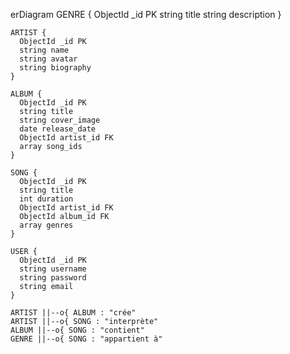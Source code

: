 erDiagram
    GENRE {
      ObjectId _id PK
      string title
      string description
    }
    
    ARTIST {
      ObjectId _id PK
      string name
      string avatar
      string biography
    }
    
    ALBUM {
      ObjectId _id PK
      string title
      string cover_image
      date release_date
      ObjectId artist_id FK
      array song_ids
    }
    
    SONG {
      ObjectId _id PK
      string title
      int duration
      ObjectId artist_id FK
      ObjectId album_id FK
      array genres
    }
    
    USER {
      ObjectId _id PK
      string username
      string password
      string email
    }
    
    ARTIST ||--o{ ALBUM : "crée"
    ARTIST ||--o{ SONG : "interprète"
    ALBUM ||--o{ SONG : "contient"
    GENRE ||--o{ SONG : "appartient à"
